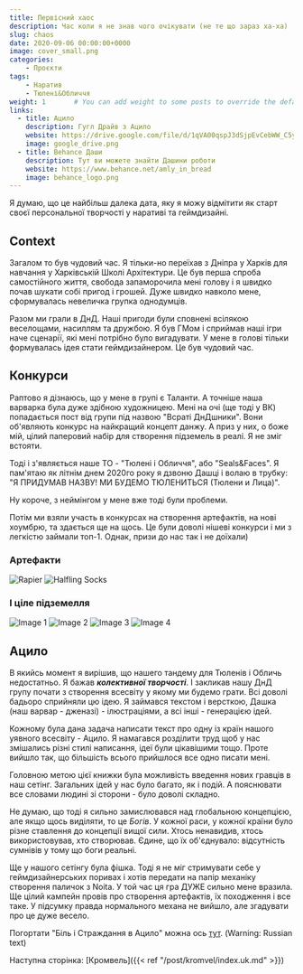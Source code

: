 ```yaml
---
title: Первісний хаос
description: Час коли я не знав чого очікувати (не те що зараз ха-ха)
slug: chaos
date: 2020-09-06 00:00:00+0000
image: cover_small.png
categories:
    - Проєкти
tags:
    - Наратив
    - Тюлені&Обличчя
weight: 1       # You can add weight to some posts to override the default sorting (date descending)
links:
  - title: Ацило
    description: Гугл Драйв з Ацило
    website: https://drive.google.com/file/d/1qVA00qspJ3dSjpEvCebWW_C5yBsXPN02/view?usp=drive_link
    image: google_drive.png
  - title: Behance Даши
    description: Тут ви можете знайти Дашини роботи
    website: https://www.behance.net/amly_in_bread
    image: behance_logo.png
---
```


Я думаю, що це найбільш далека дата, яку я можу відмітити як старт своєї персональної творчості у наративі та геймдизайні.

## Context
Загалом то був чудовий час. Я тільки-но переїхав з Дніпра у Харків для навчання у Харківській Школі Архітектури. Це був перша спроба самостійного життя, свобода запаморочила мені голову і я швидко почав шукати собі пригод і грошей. Дуже швидко навколо мене, сформувалась невеличка групка однодумців. 

Разом ми грали в ДнД. Наші пригоди були сповнені всілякою веселощами, насиллям та дружбою. Я був ГМом і сприймав наші ігри наче сценарії, які мені потрібно було вигадувати. У мене в голові тільки формувалась ідея стати геймдизайнером. Це був чудовий час.
## Конкурси
Раптово я дізнаюсь, що у мене в групі є Таланти. А точніше наша варварка була дуже здібною художницею. Мені на очі (ще тоді у ВК) попадається пост від групи під назвою "Всраті ДнДшники". Вони об'являють конкурс на найкращий концепт данжу. А приз у них, о боже мій, цілий паперовий набір для створення підземель в реалі. Я не зміг встояти.

Тоді і з'являється наше ТО - "Тюлені і Обличчя", або "Seals&Faces". Я пам'ятаю як літнім днем 2020го року я дзвоню Дашці і волаю в трубку: "Я ПРИДУМАВ НАЗВУ! МИ БУДЕМО ТЮЛЕНИТЬСЯ (Тюлени и Лица)". 

Ну короче, з неймінгом у мене вже тоді були проблеми.

Потім ми взяли участь в конкурсах на створення артефактів, на нові хоумбрю, та здається ще на щось. Це були доволі нішеві конкурси і ми з легкістю займали топ-1. Однак, призи до нас так і не доїхали)

### Артефакти
![Rapier](rapier.jpg) ![Halfling Socks](sock.jpg)

### І ціле підземелля
![Image 1](dung_01.jpg) ![Image 2](dung_01.jpg) ![Image 3](dung_03.jpg) ![Image 4](dung_04.jpg)


## Ацило
В якийсь момент я вирішив, що нашего тандему для Тюленів і Обличь недостатньо. Я бажав ***колективної творчості***. І закликав нашу ДнД групу почати з створення всесвіту у якому ми будемо грати. Всі доволі бадьоро сприйняли цю ідею. Я займався текстом і версткою, Дашка (наш варвар - дженазі) - ілюстраціями, а всі інші - генерацією ідей.

Кожному була дана задача написати текст про одну із країн нашого уявного всесвіту - Ацило. Я намагався розділити труд щоб у нас змішались різні стилі написання, ідеї були цікавішими тощо. Проте вийшло так, що більшість всього прийшлося все одно писати мені.

Головною метою цієї книжки була можливість введення нових гравців в наш сетінг. Загальних ідей у нас було багато, як і подій. А пояснювати все словами людині зі сторони - було доволі складно.

Не думаю, що тоді я сильно замислювався над глобальною концепцією, але якщо щось виділяти, то це *Богів*. У кожної раси, у кожної країни було різне ставлення до концепції вищої сили. Хтось ненавидив, хтось використовував, хто створював. Єдине, що їх об'єднувало: відсутність сумнівів у тому що боги реальні.

Ще у нашого сетінгу була фішка. Тоді я не міг стримувати себе у геймдизайнерських поривах і хотів передати на папір механіку створення паличок з Noita. У той час ця гра ДУЖЕ сильно мене вразила. Ще цілий кампейн провів про створення артефактів, їх походження і все таке. У підсумку правда нормального механа не вийшло, але згадувати про це дуже весело.

Погортати "Біль і Страждання в Ацило" можна ось [тут](https://drive.google.com/file/d/1qVA00qspJ3dSjpEvCebWW_C5yBsXPN02/view?usp=drive_link). (Warning: Russian text)

Наступна сторінка: [Кромвель]({{< ref "/post/kromvel/index.uk.md" >}}) 